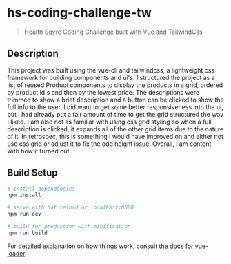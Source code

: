 # hs-coding-challenge-tw

> Health Sqyre Coding Challenge built with Vue and TailwindCss

## Description

This project was built using the vue-cli and tailwindcss, a lightweight css framework for building components and ui's. I structured the project as a list of reused Product components to display the products in a grid, ordered by product id's and then by the lowest price. The descriptions were trimmed to show a brief description and a button can be clicked to show the full info to the user. I did want to get some better responsiveness into the ui, but I had already put a fair amount of time to get the grid structured the way I liked. I am also not as familiar with using css grid styling so when a full description is clicked, it expands all of the other grid items due to the nature of it. In retrospec, this is something I would have improved on and either not use css grid or adjust it to fix the odd height issue. Overall, I am content with how it turned out.

## Build Setup

```bash
# install dependencies
npm install

# serve with hot reload at localhost:8080
npm run dev

# build for production with minification
npm run build
```

For detailed explanation on how things work, consult the [docs for vue-loader](http://vuejs.github.io/vue-loader).
